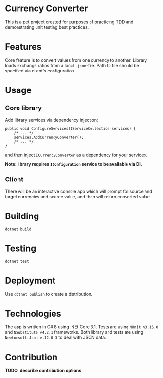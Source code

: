# Currency Converter

This is a pet project created for purposes of practicing TDD and demonstrating
unit testing best practices.

# Features

Core feature is to convert values from one currency to another. 
Library loads exchange ratios from a local `.json`-file. 
Path to file should be specified via client's configuration.

# Usage

## Core library

Add library services via dependency injection:

    public void ConfigureServices(IServiceCollection services) {
        /* ... */
        services.AddCurrencyConverter();
        /* ... */
    }

and then inject `ICurrencyConverter` as a dependency for your services.

**Note: library requires `IConfiguration` service to be available via DI.**

## Client

There will be an interactive console app which will prompt for source and 
target currencies and source value, and then will return converted value.

# Building

    dotnet build

# Testing

    dotnet test

# Deployment

Use `dotnet publish` to create a distribution.

# Technologies

The app is written in C# 8 using .NEt Core 3.1. 
Tests are using `NUnit v3.15.0` and `NSubstitute v4.2.1` frameworks.
Both library and tests are using `Newtonsoft.Json v.12.0.3` to deal with JSON
data.

# Contribution

**TODO: describe contribution options**